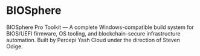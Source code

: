 # BIOSphere
BIOSphere Pro Toolkit — A complete Windows-compatible build system for BIOS/UEFI firmware, OS tooling, and blockchain-secure infrastructure automation. Built by Percepi Yash Cloud under the direction of Steven Odige.
